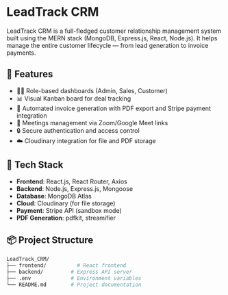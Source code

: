 # LeadTrack CRM

LeadTrack CRM is a full-fledged customer relationship management system built using the MERN stack (MongoDB, Express.js, React, Node.js). It helps manage the entire customer lifecycle — from lead generation to invoice payments.

## 🚀 Features

- 🧑‍💼 Role-based dashboards (Admin, Sales, Customer)
- 📊 Visual Kanban board for deal tracking
- 🧾 Automated invoice generation with PDF export and Stripe payment integration
- 📅 Meetings management via Zoom/Google Meet links
- 🔒 Secure authentication and access control
- ☁️ Cloudinary integration for file and PDF storage

## 📂 Tech Stack

- **Frontend**: React.js, React Router, Axios
- **Backend**: Node.js, Express.js, Mongoose
- **Database**: MongoDB Atlas
- **Cloud**: Cloudinary (for file storage)
- **Payment**: Stripe API (sandbox mode)
- **PDF Generation**: pdfkit, streamifier

## 📦 Project Structure
```bash
LeadTrack_CRM/
├── frontend/          # React frontend
├── backend/         # Express API server
├── .env             # Environment variables
└── README.md        # Project documentation
```
